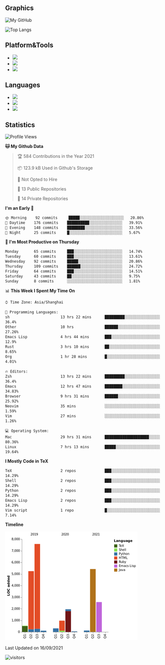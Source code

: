## Graphics

![My GitHub](https://github-readme-stats.vercel.app/api?username=SteamedFish&count_private=true&show_icons=true&theme=buefy&include_all_commits=false)

![Top Langs](https://github-readme-stats.vercel.app/api/top-langs/?username=SteamedFish&theme=buefy&hide=ruby&count_private=true&show_icons=true&layout=compact)

## Platform&Tools

* [![](https://img.shields.io/badge/ArchLinux--purple?style=flat-square&logo=ArchLinux)](https://www.archlinux.org/)
* [![](https://img.shields.io/badge/Gentoo-testing-purple?style=flat-square&logo=Gentoo)](https://www.gentoo.org/)
* [![](https://img.shields.io/badge/Doom%20Emacs-28-blue?style=flat-square&logo=Gnu%20emacs&logoColor=white)](https://www.gnu.org/software/emacs/)

## Languages

* [![](https://img.shields.io/badge/-Python-3776AB?style=flat-square&logo=python&logoColor=white)](https://www.python.org/)
* [![](https://img.shields.io/badge/-Bash-00ADD8?style=flat-square&logo=Gnu-bash&logoColor=white)](https://www.gnu.org/software/bash/)
* [![](https://img.shields.io/badge/-Go-00ADD8?style=flat-square&logo=go&logoColor=white)](https://golang.org/)

## Statistics

<!--START_SECTION:waka-->
![Profile Views](http://img.shields.io/badge/Profile%20Views-7-blue)

**🐱 My Github Data** 

> 🏆 584 Contributions in the Year 2021
 > 
> 📦 123.9 kB Used in Github's Storage 
 > 
> 🚫 Not Opted to Hire
 > 
> 📜 13 Public Repositories 
 > 
> 🔑 14 Private Repositories  
 > 
**I'm an Early 🐤** 

```text
🌞 Morning    92 commits     █████░░░░░░░░░░░░░░░░░░░░   20.86% 
🌆 Daytime    176 commits    ██████████░░░░░░░░░░░░░░░   39.91% 
🌃 Evening    148 commits    ████████░░░░░░░░░░░░░░░░░   33.56% 
🌙 Night      25 commits     █░░░░░░░░░░░░░░░░░░░░░░░░   5.67%

```
📅 **I'm Most Productive on Thursday** 

```text
Monday       65 commits     ███░░░░░░░░░░░░░░░░░░░░░░   14.74% 
Tuesday      60 commits     ███░░░░░░░░░░░░░░░░░░░░░░   13.61% 
Wednesday    92 commits     █████░░░░░░░░░░░░░░░░░░░░   20.86% 
Thursday     109 commits    ██████░░░░░░░░░░░░░░░░░░░   24.72% 
Friday       64 commits     ███░░░░░░░░░░░░░░░░░░░░░░   14.51% 
Saturday     43 commits     ██░░░░░░░░░░░░░░░░░░░░░░░   9.75% 
Sunday       8 commits      ░░░░░░░░░░░░░░░░░░░░░░░░░   1.81%

```


📊 **This Week I Spent My Time On** 

```text
⌚︎ Time Zone: Asia/Shanghai

💬 Programming Languages: 
sh                       13 hrs 22 mins      █████████░░░░░░░░░░░░░░░░   36.4% 
Other                    10 hrs              ██████░░░░░░░░░░░░░░░░░░░   27.26% 
Emacs Lisp               4 hrs 44 mins       ███░░░░░░░░░░░░░░░░░░░░░░   12.9% 
Rust                     3 hrs 10 mins       ██░░░░░░░░░░░░░░░░░░░░░░░   8.65% 
Org                      1 hr 28 mins        █░░░░░░░░░░░░░░░░░░░░░░░░   4.01%

🔥 Editors: 
Zsh                      13 hrs 22 mins      █████████░░░░░░░░░░░░░░░░   36.4% 
Emacs                    12 hrs 47 mins      ████████░░░░░░░░░░░░░░░░░   34.83% 
Browser                  9 hrs 31 mins       ██████░░░░░░░░░░░░░░░░░░░   25.92% 
Neovim                   35 mins             ░░░░░░░░░░░░░░░░░░░░░░░░░   1.59% 
Vim                      27 mins             ░░░░░░░░░░░░░░░░░░░░░░░░░   1.26%

💻 Operating System: 
Mac                      29 hrs 31 mins      ████████████████████░░░░░   80.36% 
Linux                    7 hrs 13 mins       █████░░░░░░░░░░░░░░░░░░░░   19.64%

```

**I Mostly Code in TeX** 

```text
TeX                      2 repos             ███░░░░░░░░░░░░░░░░░░░░░░   14.29% 
Shell                    2 repos             ███░░░░░░░░░░░░░░░░░░░░░░   14.29% 
Python                   2 repos             ███░░░░░░░░░░░░░░░░░░░░░░   14.29% 
Emacs Lisp               2 repos             ███░░░░░░░░░░░░░░░░░░░░░░   14.29% 
Vim script               1 repo              █░░░░░░░░░░░░░░░░░░░░░░░░   7.14%

```


**Timeline**

![Chart not found](https://raw.githubusercontent.com/SteamedFish/SteamedFish/master/charts/bar_graph.png) 


 Last Updated on 16/09/2021
<!--END_SECTION:waka-->

![visitors](https://visitor-badge.laobi.icu/badge?page_id=SteamedFish.SteamedFish)
